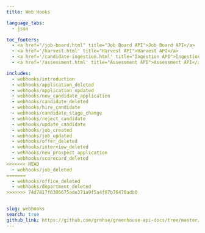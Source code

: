 ```yaml
---
title: Web Hooks

language_tabs:
  - json

toc_footers:
  - <a href="/job-board.html" title="Job Board API">Job Board API</a>
  - <a href='/harvest.html' title="Harvest API">Harvest API</a>
  - <a href='/candidate-ingestion.html' title="Ingestion API">Ingestion API</a>
  - <a href='/assessment.html' title="Assessment API">Assessment API</a>

includes:
  - webhooks/introduction
  - webhooks/application_deleted
  - webhooks/application_updated
  - webhooks/new_candidate_application
  - webhooks/candidate_deleted
  - webhooks/hire_candidate
  - webhooks/candidate_stage_change
  - webhooks/reject_candidate
  - webhooks/update_candidate
  - webhooks/job_created
  - webhooks/job_updated
  - webhooks/offer_deleted
  - webhooks/interview_deleted
  - webhooks/new_prospect_application
  - webhooks/scorecard_deleted
<<<<<<< HEAD
  - webhooks/job_deleted
=======
  - webhooks/office_deleted
  - webhooks/department_deleted
>>>>>>> 74d7817f0386675ade371a9f5a4f87b76478adb0


slug: webhooks
search: true
github_link: https://github.com/grnhse/greenhouse-api-docs/tree/master/source/includes/webhooks
---
```

